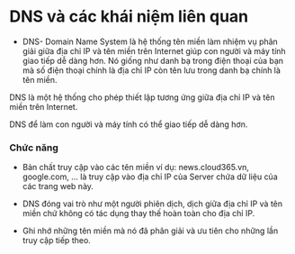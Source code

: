 # DNS và các khái niệm liên quan
* DNS- Domain Name System là hệ thống tên miền làm nhiệm vụ phân giải giữa địa chỉ IP và tên miền trên Internet giúp con người và máy tính giao tiếp dễ dàng hơn. Nó giống như danh bạ trong điện thoại của bạn mà số điện thoại chính là địa chỉ IP còn tên lưu trong danh bạ chính là tên miền.

DNS là một hệ thống cho phép thiết lập tương ứng giữa địa chỉ IP và tên miền trên Internet.

DNS để làm con người và máy tính có thể giao tiếp dễ dàng hơn.

### Chức năng
* Bản chất truy cập vào các tên miền ví dụ: news.cloud365.vn, google.com, ... là truy cập vào địa chỉ IP của Server chứa dữ liệu của các trang web này. 

* DNS đóng vai trò như một người phiên dịch, dịch giữa địa chỉ IP và tên miền chứ không có tác dụng thay thế hoàn toàn cho địa chỉ IP. 
* Ghi nhớ những tên miền mà nó đã phân giải và ưu tiên cho những lần truy cập tiếp theo.